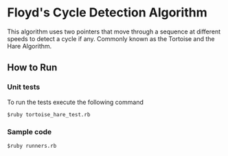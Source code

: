 # Floyd's Cycle Detection Algorithm

This algorithm uses two pointers that move through a sequence at
different speeds to detect a cycle if any. Commonly known as the
Tortoise and the Hare Algorithm.

## How to Run
### Unit tests
To run the tests execute the following command

`$ruby tortoise_hare_test.rb`

### Sample code
`$ruby runners.rb`
